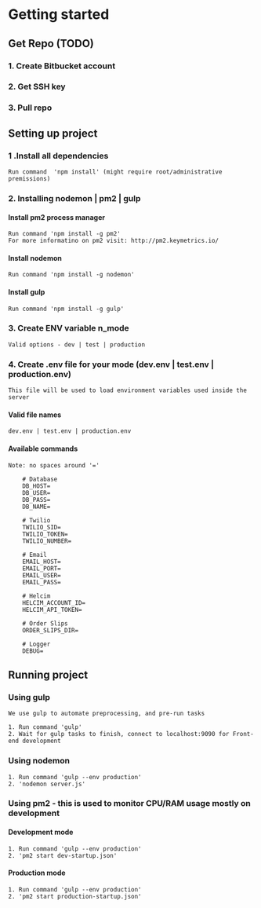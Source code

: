# Getting started
## Get Repo (TODO)
### 1. Create Bitbucket account
### 2. Get SSH key
### 3. Pull repo

## Setting up project
### 1 .Install all dependencies
	Run command  'npm install' (might require root/administrative premissions)

### 2. Installing nodemon | pm2 | gulp
#### Install pm2 process manager
	Run command 'npm install -g pm2'
	For more informatino on pm2 visit: http://pm2.keymetrics.io/

#### Install nodemon
	Run command 'npm install -g nodemon'

#### Install gulp
	Run command 'npm install -g gulp'

### 3. Create ENV variable **n_mode** 
	Valid options - dev | test | production

### 4. Create .env file for your mode (dev.env | test.env | production.env)
	This file will be used to load environment variables used inside the server
#### Valid file names
	dev.env | test.env | production.env

#### Available commands
	Note: no spaces around '='

		# Database
		DB_HOST=
		DB_USER=
		DB_PASS=
		DB_NAME=

		# Twilio
		TWILIO_SID=
		TWILIO_TOKEN=
		TWILIO_NUMBER=

		# Email
		EMAIL_HOST=
		EMAIL_PORT=
		EMAIL_USER=
		EMAIL_PASS=

		# Helcim
		HELCIM_ACCOUNT_ID=
		HELCIM_API_TOKEN=
		
		# Order Slips
		ORDER_SLIPS_DIR=
		
		# Logger
		DEBUG=

## Running project
### Using gulp
	We use gulp to automate preprocessing, and pre-run tasks

	1. Run command 'gulp'
	2. Wait for gulp tasks to finish, connect to localhost:9090 for Front-end development

### Using nodemon
	1. Run command 'gulp --env production'
	2. 'nodemon server.js'

### Using pm2 - this is used to monitor CPU/RAM usage mostly on development
#### Development mode
	1. Run command 'gulp --env production'
	2. 'pm2 start dev-startup.json'
#### Production mode
	1. Run command 'gulp --env production'
	2. 'pm2 start production-startup.json'
